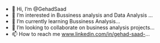 - 👋 Hi, I’m @GehadSaad
- 👀 I’m interested in Bussiness analysis and Data Analysis ...
- 🌱 I’m currently learning Bussiness Analysis...
- 💞️ I’m looking to collaborate on business analysis projects...
- 📫 How to reach me  www.linkedin.com/in/gehad-saad-...

<!---
GehadSaad/GehadSaad is a ✨ special ✨ repository because its `README.md` (this file) appears on your GitHub profile.
You can click the Preview link to take a look at your changes.
--->
